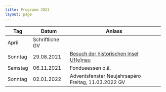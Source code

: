 ```yaml
---
title: Programm 2021
layout: page
---
```


Tag|Datum|Anlass
---|-----|------
| April | Schriftliche GV
Sonntag | 29.08.2021 | [Besuch der historischen Insel Uf(e)nau](/anmeldung-ufenau)
Samstag | 06.11.2021 | Fondueessen o.ä. 
Sonntag | 02.01.2022 | Adventsfenster Neujahrsapéro Freitag, 11.03.2022 GV 

